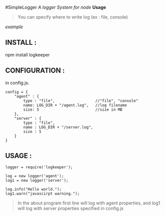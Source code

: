#SimpleLogger
  *A logger System for node*
**Usage**
  > You can specify where to write log (ex : file, console)

*example*

INSTALL :
--------

npm install logkeeper

CONFIGURATION :
-------------

in config.js.

```
config = {
	"agent" : {
		type : "file",					//"file", "console"
		name: LOG_DIR + "/agent.log",	//log filename
		size: 5							//size in MB
	},
	"server" : {
		type : "file",
		name : LOG_DIR + "/server.log",
		size : 5
	}
}
```

USAGE :
------

```
logger = require('logkeeper');

log = new logger('agent');
log1 = new logger('server');

log.info("Hello world.");
log1.warn("javascirpt warning.");
```

> In the about program first line will log with agent properties, and log1 will log with server properties specified in config.js